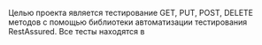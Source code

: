 Целью проекта является тестирование GET, PUT, POST, DELETE методов с помощью библиотеки автоматизации тестирования RestAssured.
Все тесты находятся в
